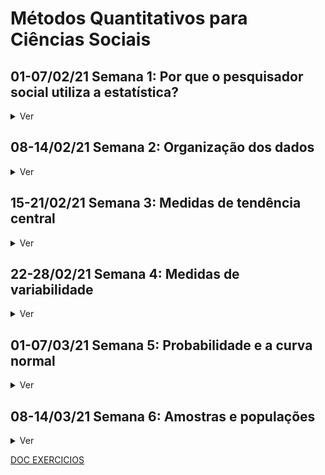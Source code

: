 # Métodos Quantitativos para Ciências Sociais

## 01-07/02/21 Semana 1: Por que o pesquisador social utiliza a estatística?
  <details>
    <summary>Ver</summary>
<h3> A Pesquisa Social</h3>
Hipóteses são ideias que cientistas sociais têm da natureza da realidade social, normalmente manifestada em uma afirmação sobre a relação de no mínimo duas variáveis: dependente (efeito presumido) e independente (causa presumida). Testar uma hipótese é necessário para garantir a veracidade das observações  características de fenômenos e comportamentos sociais, para além de opiniões tendenciosas e inválidas, em grande parte baseado em experiências pessoais. Algumas formas de coletar dados em pesquisas sociais são:
<ul>
<li> <b>Experimento</b> - Em um experimento você tem um grupo homogêneo que é parte submetido a uma variável independente enquanto a outra parte do grupo não é. Um exemplo de experimento, é analisar os efeitos do microcrédito em uma região por meio do grupo de controle (sem crédito) e de experimental (com crédito);</li>
<li> <b>Survey</b> - Em um Survey, não se tem controle e os  indivíduos não são atribuídos a grupos aleatoriamente. Em um survey é difícil atribuir causa e efeito, porém consegue-se investigar mais variáveis independentes. Uma survey seria conduzir um formulário sobre empreendimento em uma região e a partir dos seus resultados avaliar relações e tomar conclusões;</li>
<li> <b>Análise de Conteúdo</b> - Em uma análise de conteúdo o pesquisador procura objetivamente descrever o conteúdo de mensagens previamente elaboradas, por meio de unitarização e categorização. Um exemplo seria análise de comentários políticos em redes sociais, ou um outro exemplo, que foi realizado em 2001, é análise de publicação em uma revista sobre celebridades;</li>
<li> <b>Observação Participativa</b> - Em uma observação participativa, o pesquisador participa da vida cotidiana das pessoas sujeitas ao estudo Essa pesquisa pode ser realizada abertamente, ou de maneira disfarçada, sem que os indivíduos tenham consciência do processo, a fim de não se enviesar o comportamento dos participantes, observando, Ela pode ser conduzida observando, ouvindo ou interrogando pessoas. Espera-se a captação das significações e das experiências subjetivas dos participantes. Um bom exemplo seria as pesquisas de observação no campo religioso brasileiro, onde se obtém informações mais ricas acerca da cultura religiosa da comunidade;</li>
</ul>
  
<h3> Niveis de Dados</h3>
Os dados em uma pesquisa social desempenham pelo menos 3 funções importantes para os pesquisadores de acordo com seu nível de mensuração, pode-se:
<ul>
<li>Classificar ou categorizar no <b>nível nominal</b> de mensuração - onde se dispõem os casos em categorias, de forma a cada caso corresponder a uma categoria, e conta-se sua frequência de ocorrência, sem serem de forma algum classificado, disposto ou escalonado por sua qualidade. Um exemplo seria ser beneficiario do auxílio emergencial ou não;</li>
<li>Ordenar por postos no <b>nível ordinal</b> de mensuração - quando se quer ordenar seus casos, de forma a permitir a ordenação de categorias mas não a magnitude das diferenças. Um exemplo seria a ordenação de nível de intolerância;</li>
<li>Atribuir um escore no <b>nível intervalar</b> de mensuração - no intervalar além da ordenação há a magnitude da diferença entre as escalas, como por exemplo a idade ou grau de nível de intolerância;</li>
</ul>
  
<h3> Estátistica</h3>
As duas principais funções primordiais empregabilidade da estatística, é de <b>descrição</b> e <b>tomada de decisão.</b> Quanto a <b>descrição</b>, consiste em por meio de dispositivos estatísticos, como gráficos e distribuição de frequência, detectar e descrever padrões ou tendências, de forma que os dados quantitativos se tornem convenientes termos descritivos. Já a <b>tomada de decisão,</b> é quando usamos os dispositivos estatísticos, para além da descrição, tornar inferências de amostras e assim validar ou não suas hipóteses.
  </details>
  
  
  
  
## 08-14/02/21 Semana 2: Organização dos dados
  <details>
    <summary>Ver</summary>
<h3> Organização</h3> 
<img src="tabelafreqresumo.jpg">
<br>
<br>
<img src="https://render.githubusercontent.com/render/math?math=f=frequencia">
<br>
<br>
<img src="https://render.githubusercontent.com/render/math?math=proporcao=\frac{f}{N}">
<br>
<br>
<img src="https://render.githubusercontent.com/render/math?math=percentual=\frac{f}{N} \times 100">
<br>
<br>
<img src="https://render.githubusercontent.com/render/math?math=razao=\frac{f1}{f2}">

<h3> Tabulações cruzadas</h3>
Tabela que apresenta a distribuição (frequências e porcentagens) de uma variável (dependente) por categoria de uma ou mais variáveis(independentes). Se a variável independente está nas linhas, utilize a porcentagem por linha, se a variável independente está na coluna, utilize a porcentagem por coluna.
  </details>
  
  
  
  
## 15-21/02/21 Semana 3: Medidas de tendência central
  <details>
    <summary>Ver</summary>
  <h3>Moda</h3>
<li> Categoria que ocorre com maior frequência em uma distribuição.
<li> Nível de mensuração: nominal, ordinal ou intervalar;
<li> Forma da distribuição: mais apropriada para bimodal;
<li> Objetivo: medida de tendência central simples, mas um tanto grosseira.
  <h3>Mediana</h3>
<li> Nível de mensuração: ordinal ou intervalar;
<li> Forma da distribuição: mais apropriada para assimetria acentuada;
<li> Objetivo: medida precisa de tendência central (eventualmente pode ser usada para separar distribuições em 2 categorias).
<br><br><img src="https://render.githubusercontent.com/render/math?math=mediana=\frac{N%2B1}{2}">
<br><img src="https://render.githubusercontent.com/render/math?math=mediana(agrupada)=I%2B[\frac{\frac{N}{2}- f_a}{f}]h">
<br>Primeiro se deve encontrar onde está a mediana que estará em <img src="https://render.githubusercontent.com/render/math?math=\frac{N}{2}">.
<br>N = Número de casos na distribuição;
<br>Fa = Frequência acumulada abaixo do limite inferior do intervalo crítico (intervalo de classe que contém a mediana);
<br>I = Abaixo do limite inferior do intervalo crítico;
<br>f = Frequência dentro do intervalo crítico;
<br>h = Tamanho do intervalo de classe.
  <h3>Média</h3>
<li> É a medida de tendência central mais utilizada.
<li> Nível de mensuração: intervalar;
<li> Forma da distribuição: mais apropriada para simetria unimodal;
<li> Objetivo: medida precisa de tendência central; frequentemente usada para operações estatísticas mais avançadas, inclusive em testes de tomada de decisão.
<br><img src="https://render.githubusercontent.com/render/math?math=media=\frac{\sum{X}}{N}">
<br><img src="https://render.githubusercontent.com/render/math?math=media_(agrupada)=\frac{\sum{frequencia_media}}{N}">
  <h3>Forma da distribuição dos dados</h3>
<li>Em uma distribuição unimodal perfeitamente simétrica a moda,a mediana,a média são idênticas.
<li>Em distribuição assimétrica, a mediana sempre se situa entre a moda e a média, e isso torna a mediana a medida mais conveniente de tendência central.
  </details>
  



## 22-28/02/21 Semana 4: Medidas de variabilidade
  <details>
    <summary>Ver</summary>
    <h3>Variabilidade</h3>
<li> Isoladamente, as medidas de tendência central mostram um quadro incompleto dos dados. Além de uma medida de tendência central, precisamos de um índice de dispersão dos dados em torno do centro da distribuição. Exemplo: as temperaturas diárias de Honolulu (HI) e Phoenix (AZ), em média, têm 75oF (24oC). Elas seriam as mesmas em ambas cidades? Enquanto em Honolulu a variação de temperatura é de 70oF (21oC) a 80oF (27oC), Phoenix varia de 40oF (4oC) em janeiro para 100oF (38oC) em julho.
<br><img src="distribuicao.png">
  <li> Veremos amplitude, desvio-médio, variância e desvio-padrão.
    <h3>Amplitude</h3>
<li> Para uma medida rápida de variabilidade podemos calcular a amplitude (A), a diferença entre o mais alto e o mais baixo escore em uma distribuição. <b>Vantagem</b>: cálculo rápido e fácil. <b>Desvantagem</b>: um dado extremo distorce a amplitude.
<br><img src="https://render.githubusercontent.com/render/math?math=A=S-I">
<br>A = amplitude;
<br>S = escore mais alto em uma distribuição;
<br>I = escore mais baixo em uma distribuição;
    <h3>Desvio-Médio</h3>
<li> Soma dos desvios absolutos dividido por N, medida de variabilidade matematicamente inadequada, mas com base segura para entender a variância.
<br><img src="https://render.githubusercontent.com/render/math?math=DM=\frac{\sum{|X-X_m|}}{N}">
<br>DM – Desvio médio;
<br>∑|X – X_m| = Soma dos desvios absolutos;
<br><img src="https://render.githubusercontent.com/render/math?math=X_m=\frac{\sum{|X|}}{N}">
<br>N = Número total de escores;
  <h3>Desvio-padrão</h3>
<li> O desvio-médio foi abandonado pelos pesquisadores em favor da variância e do desvio-padrão. O desvio-médio evita os números negativos, que se cancelam com os positivos. Isso gera problemas em análises mais sofisticadas.
<li> <b>Desvio-padrão</b> (raiz quadrada da variância)
<br><img src="https://render.githubusercontent.com/render/math?math=S=\frac{\sum{(X-X_m)^2}}{N}">
<br>S = variância;
<br>∑(X – X_m)^2 = Soma dos quadrados dos desvios em relação à média;
<br>N = Número total de escores;
<br>
<li> <b>Desvio-padrão - frequências simples</b>
<br><img src="https://render.githubusercontent.com/render/math?math=S=\frac{\sum{(fX^2-X_m^2)}}{N}">
<br><img src="https://render.githubusercontent.com/render/math?math=X_m=\frac{\sum{(fX)}}{N}">
<br>
<li> <b>Desvio-padrão - frequências agrupadas</b>
<br><img src="https://render.githubusercontent.com/render/math?math=S=\frac{\sum{f(m-X_m)^2}}{N}">
<br><img src="https://render.githubusercontent.com/render/math?math=X_m=\frac{\sum{(fm)}}{N}">
  </details>
  
  
  
  
## 01-07/03/21 Semana 5: Probabilidade e a curva normal
  <details>
    <summary>Ver</summary>
  <h3>Probabilidade</h3>
  <li> A pedra angular da tomada de decisão (teste de hipóteses por meio de análise de dados) é a probabilidade.
  <h3>Curva Normal</h3>
  <li> A curva normal é um modelo teórico ou ideal obtido através de uma equação matemática e não de uma pesquisa ou coleta de dados, mas que tem aplicação efetiva em pesquisa.
  <li> Podemos calcular a distância de desvio padrão (σ) de qualquer escore bruto dado.
<br><img src="https://render.githubusercontent.com/render/math?math=z=\frac{X-\mu}{\sigma}">
<br>μ = média de uma distribuição;
<br>σ = desvio-padrão de uma distribuição;
<br>z = escore padronizado;
<br>Depois verifica em uma tabela de z-score de probabilidade, que nem a que pode ser acesada em anexo.
  </details>
  
  
## 08-14/03/21 Semana 6: Amostras e populações
  <details>
    <summary>Ver</summary>
  <h3>Probabilidade</h3>
A estatística amostral é o elo de ligação entre a Teoria das Probabilidades e a Inferência Estatística (a primeira é o instrumento de medida da segunda).
<br>
Na Teoria das Probabilidades buscam-se resultados gerais que possam ser aplicados a casos particulares; na Inferência Estatística buscam-se resultados particulares que se apliquem a casos gerais. As duas juntas evidenciam as relações entre as amostras e as populações de onde foram extraídas.
  <h3>Probabilidade</h3>
  </details>  
  
  
[DOC EXERCICIOS](https://docs.google.com/document/d/1U_d482gTjWEXyXpX_U_J7kgDzg9Rk21NnsbpjnP08Qs/edit?usp=sharing)
